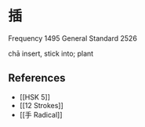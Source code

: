 # 插
Frequency 1495
General Standard 2526

chā
insert, stick into; plant

## References
- [[HSK 5]]
- [[12 Strokes]]
- [[手 Radical]]